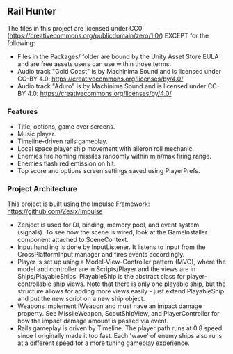 ## Rail Hunter ##

The files in this project are licensed under CC0 (https://creativecommons.org/publicdomain/zero/1.0/) EXCEPT
for the following:
 * Files in the Packages/ folder are bound by the Unity Asset Store EULA and are free assets users can use within those terms.
 * Audio track "Gold Coast" is by Machinima Sound and is licensed under CC-BY 4.0: https://creativecommons.org/licenses/by/4.0/
 * Audio track "Aduro" is by Machinima Sound and is licensed under CC-BY 4.0: https://creativecommons.org/licenses/by/4.0/
 
### Features ###
 * Title, options, game over screens.
 * Music player.
 * Timeline-driven rails gameplay.
 * Local space player ship movement with aileron roll mechanic.
 * Enemies fire homing missiles randomly within min/max firing range.
 * Enemies flash red emission on hit.
 * Top score and options screen settings saved using PlayerPrefs.
 
### Project Architecture ###

This project is built using the Impulse Framework: https://github.com/Zesix/Impulse

 - Zenject is used for DI, binding, memory pool, and event system (signals). To see how the scene is wired, look at the GameInstaller component attached to SceneContext.
 - Input handling is done by InputListener. It listens to input from the CrossPlatformInput manager and fires events accordingly.
 - Player is set up using a Model-View-Controller pattern (MVC), where the model and controller are in Scripts/Player and the views are in Ships/PlayableShips. PlayableShip is the abstract class for player-controllable ship views.
Note that there is only one playable ship, but the structure allows for adding more views easily - just extend PlayableShip and put the new script on a new ship object.
 - Weapons implement IWeapon and must have an impact damage property. See MissileWeapon, ScoutShipView, and PlayerController for how the impact damage amount is passed via event.
 - Rails gameplay is driven by Timeline. The player path runs at 0.8 speed since I originally made it too fast. Each 'wave' of enemy ships also runs at a different speed for a more tuning gameplay experience.